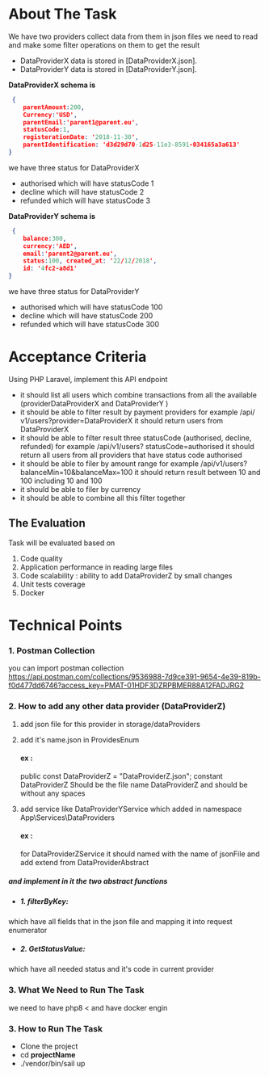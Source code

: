 
# About The Task

We have two providers collect data from them in json files we need to read and make some filter operations on them to get the result

- DataProviderX data is stored in [DataProviderX.json].
- DataProviderY data is stored in [DataProviderY.json].

**DataProviderX schema is**
```json
 { 
    parentAmount:200,
    Currency:'USD', 
    parentEmail:'parent1@parent.eu', 
    statusCode:1, 
    registerationDate: '2018-11-30', 
    parentIdentification: 'd3d29d70-1d25-11e3-8591-034165a3a613' 
}
```
 we have three status for DataProviderX 
*   authorised which will have statusCode 1 
*   decline which will have statusCode 2 
*   refunded which will have statusCode 3

**DataProviderY schema is**
```json
 { 
    balance:300, 
    currency:'AED', 
    email:'parent2@parent.eu', 
    status:100, created_at: '22/12/2018', 
    id: '4fc2-a8d1' 
}
```

we have three status for DataProviderY
*  authorised which will have statusCode 100
*  decline which will have statusCode 200
*  refunded which will have statusCode 300

# **Acceptance Criteria**
Using PHP Laravel, implement this API endpoint
* it should list all users which combine transactions from all the available
  (providerDataProviderX and DataProviderY )
* it should be able to filter result by payment providers for example /api/
v1/users?provider=DataProviderX it should return users from
DataProviderX
* it should be able to filter result three statusCode
(authorised, decline, refunded) for example /api/v1/users?
statusCode=authorised it should return all users from all providers that
have status code authorised
* it should be able to filer by amount range for example /api/v1/users?
balanceMin=10&balanceMax=100 it should return result between 10 and
100 including 10 and 100
* it should be able to filer by currency
* it should be able to combine all this filter together

## The Evaluation

Task will be evaluated based on
1. Code quality
2. Application performance in reading large files
3. Code scalability : ability to add DataProviderZ by small changes
4. Unit tests coverage
5. Docker


# Technical Points

### 1. Postman Collection
you can import postman collection
https://api.postman.com/collections/9536988-7d9ce391-9654-4e39-819b-f0d477dd6746?access_key=PMAT-01HDF3DZRPBMER88A12FADJRG2
### 2. How to add any other data provider (DataProviderZ)
1. add json file for this provider in storage/dataProviders
2. add it's name.json in ProvidesEnum

    #### ex :
    
    public const DataProviderZ = "DataProviderZ.json";
    constant DataProviderZ Should be the file name DataProviderZ and should be without any spaces
3. add service  like DataProviderYService which added in namespace App\Services\DataProviders 

    #### ex :
    for DataProviderZService it should named with the name of jsonFile and add extend from DataProviderAbstract

##### and implement in it the **two abstract functions**

* #####   1. filterByKey:
which have all fields that in the json file and mapping it into request enumerator
* #####   2. GetStatusValue:
which have all needed status and it's code in current provider 

### 3. What We Need to Run The Task
we need to have php8 <
and have docker engin

### 3. How to Run The Task
* Clone the project
* cd **projectName**
* ./vendor/bin/sail up



